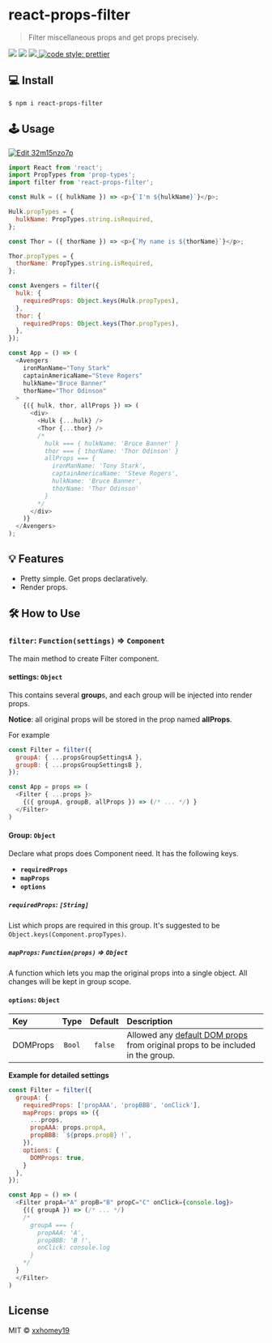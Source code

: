 # react-props-filter

> Filter miscellaneous props and get props precisely.

<p>
  <a target="_blank" href="https://npmjs.org/package/react-props-filter" title="NPM version"><img src="https://img.shields.io/npm/v/react-props-filter.svg"></a>
  <a target="_blank" href="https://travis-ci.com/xxhomey19/react-props-filter" title="Build Status"><img src="https://travis-ci.com/xxhomey19/react-props-filter.svg?branch=master"></a>
  <a target="_blank" href="https://opensource.org/licenses/MIT" title="License: MIT">
    <img src="https://img.shields.io/badge/License-MIT-blue.svg">
  </a>
  <a href="#badge">
    <img alt="code style: prettier" src="https://img.shields.io/badge/code_style-prettier-ff69b4.svg">
  </a>
</p>

## 💻 Install

```
$ npm i react-props-filter
```

## 🕹 Usage

[![Edit 32m15nzo7p](https://codesandbox.io/static/img/play-codesandbox.svg)](https://codesandbox.io/s/32m15nzo7p)

```js
import React from 'react';
import PropTypes from 'prop-types';
import filter from 'react-props-filter';

const Hulk = ({ hulkName }) => <p>{`I'm ${hulkName}`}</p>;

Hulk.propTypes = {
  hulkName: PropTypes.string.isRequired,
};

const Thor = ({ thorName }) => <p>{`My name is ${thorName}`}</p>;

Thor.propTypes = {
  thorName: PropTypes.string.isRequired,
};

const Avengers = filter({
  hulk: {
    requiredProps: Object.keys(Hulk.propTypes),
  },
  thor: {
    requiredProps: Object.keys(Thor.propTypes),
  },
});

const App = () => (
  <Avengers
    ironManName="Tony Stark"
    captainAmericaName="Steve Rogers"
    hulkName="Bruce Banner"
    thorName="Thor Odinson"
  >
    {({ hulk, thor, allProps }) => (
      <div>
        <Hulk {...hulk} />
        <Thor {...thor} />
        /*
          hulk === { hulkName: 'Bruce Banner' }
          thor === { thorName: 'Thor Odinson' }
          allProps === {
            ironManName: 'Tony Stark',
            captainAmericaName: 'Steve Rogers',
            hulkName: 'Bruce Banner',
            thorName: 'Thor Odinson'
          }
        */
      </div>
    )}
  </Avengers>
);
```

## 💡 Features

* Pretty simple. Get props declaratively.
* Render props.

## 🛠 How to Use

### `filter`: `Function(settings)` => `Component`

The main method to create Filter component.

#### settings: `Object`

This contains several **group**s, and each group will be injected into render props.

**Notice**: all original props will be stored in the prop named **allProps**.

For example

```js
const Filter = filter({
  groupA: { ...propsGroupSettingsA },
  groupB: { ...propsGroupSettingsB },
});

const App = props => (
  <Filter { ...props }>
    {({ groupA, groupB, allProps }) => (/* ... */) }
  </Filter>
)
```

#### Group: `Object`

Declare what props does Component need.
It has the following keys.

* **`requiredProps`**
* **`mapProps`**
* **`options`**

##### `requiredProps`: `[String]`

List which props are required in this group. It's suggested to be `Object.keys(Component.propTypes)`.

##### `mapProps`: `Function(props)` => `Object`

A function which lets you map the original props into a single object. All changes will be kept in group scope.

#### `options`: `Object`

| Key      |  Type  | Default | Description                                                                                                                                                         |
| :------- | :----: | :-----: | :------------------------------------------------------------------------------------------------------------------------------------------------------------------ |
| DOMProps | `Bool` | `false` | Allowed any [default DOM props](https://github.com/xxhomey19/react-props-filter/blob/master/src/utils/DOMProps.js) from original props to be included in the group. |

**Example for detailed settings**

```js
const Filter = filter({
  groupA: {
    requiredProps: ['propAAA', 'propBBB', 'onClick'],
    mapProps: props => ({
      ...props,
      propAAA: props.propA,
      propBBB: `${props.propB} !`,
    }),
    options: {
      DOMProps: true,
    }
  },
});

const App = () => (
  <Filter propA="A" propB="B" propC="C" onClick={console.log}>
    {({ groupA }) => (/* ... */)
    /*
      groupA === {
        propAAA: 'A',
        propBBB: 'B !',
        onClick: console.log
      }
    */
  }
  </Filter>
)
```

## License

MIT © [xxhomey19](https://github.com/xxhomey19)
